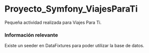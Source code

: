 # Proyecto_Symfony_ViajesParaTi
Pequeña actividad realizada para Viajes Para Ti.

### Información relevante
Existe un seeder en DataFixtures para poder utilizar la base de datos.
